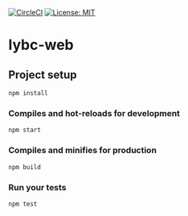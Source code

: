 
[![CircleCI](https://circleci.com/gh/lautin0/lybc-web.svg?style=svg)](https://app.circleci.com/pipelines/github/lautin0/lybc-web) [![License: MIT](https://img.shields.io/badge/License-MIT-blue.svg)](https://opensource.org/licenses/MIT)


# lybc-web


## Project setup

```
npm install
```

### Compiles and hot-reloads for development

```
npm start
```

### Compiles and minifies for production

```
npm build
```

### Run your tests

```
npm test
```
